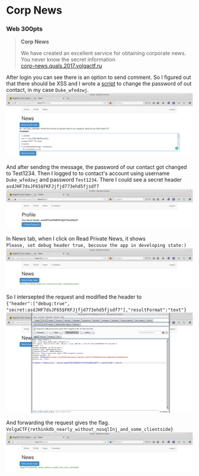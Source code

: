 # Corp News
### Web 300pts

> **Corp News**
>
> We have created an excellent service for obtaining corporate news. You never know the secret information    
> [corp-news.quals.2017.volgactf.ru](http://corp-news.quals.2017.volgactf.ru/)

After login you can see there is an option to send comment.
So I figured out that  there should be XSS and I wrote a [script](files/xss) to
change the password of out contact, in my case `Duke_wfedzwj`.
![xss](images/xss.png)

And after sending the message, the password of our contact got changed to
Test1234. Then I logged to to contact's account using username `Duke_wfedzwj` and password
`Test1234`. There I could see a secret header `asdJHF7dsJF65$FKFJjfjd773ehd5fjsdf7`
![header](images/header.png)

In News tab, when I click on Read Private News, it shows     
`Please, set debug header true, becouse the app in developing state:)`
![private](images/private.png)

So I intersepted the request and modified the header to     
`{"header":["debug:true", "secret:asdJHF7dsJF65$FKFJjfjd773ehd5fjsdf7"],"resultFormat":"text"}`
![setting headers](images/settingheaders.png)

And forwarding the request gives the flag.    
`VolgaCTF{rethinkdb_nearly_without_nosqlInj_and_some_clientside}`
![flag](images/flag.png)
